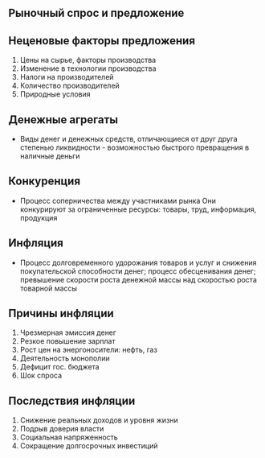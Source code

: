 ## Рыночный спрос и предложение 
## Неценовые факторы предложения
1) Цены на сырье, факторы производства 
2) Изменение в технологии производства
3) Налоги на производителей 
4) Количество производителей
5) Природные условия 
## Денежные агрегаты
- Виды денег и денежных средств, отличающиеся от друг друга степенью ликвидности - возможностью быстрого превращения в наличные деньги 
## Конкуренция
- Процесс соперничества между участниками рынка
Они конкурируют за ограниченные ресурсы: товары, труд, информация, продукция
## Инфляция 
- Процесс долговременного удорожания товаров и услуг и снижения покупательской способности денег; процесс обесценивания денег; превышение скорости роста денежной массы над скоростью роста товарной массы
## Причины инфляции 
1) Чрезмерная эмиссия денег 
2) Резкое повышение зарплат 
3) Рост цен на энергоносители: нефть, газ
4) Деятельность монополии
5) Дефицит гос. бюджета
6) Шок спроса
## Последствия инфляции 
1) Снижение реальных доходов и уровня жизни
2) Подрыв доверия власти 
3) Социальная напряженность 
4) Сокращение долгосрочных инвестиций 